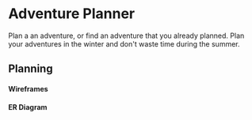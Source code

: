 # Adventure Planner


Plan a an adventure, or find an adventure that you already planned. Plan your adventures in the winter and don't waste time during the summer.

## Planning 



#### Wireframes


#### ER Diagram




